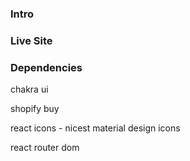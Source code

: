 ### Intro

### Live Site


### Dependencies

chakra ui

shopify buy

react icons - nicest material design icons

react router dom 
